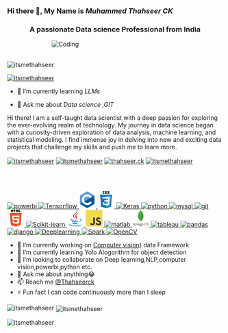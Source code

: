 ### Hi there 👋, My Name is *Muhammed Thahseer CK*

<h3 align="center">A passionate Data science Professional from India</h3>
<img align="right" alt="Coding" width="400" src="https://img.freepik.com/free-vector/big-isolated-employee-working-office-workplace-flat-illustration_1150-41780.jpg?w=1060&t=st=1690013380~exp=1690013980~hmac=756686c62611a7a888b66a45049b6611e8779c4658349bb05117d709ea0a78bf">
<br>
<br>
<p align="left"> <img src="https://komarev.com/ghpvc/?username=itsmethahseer&label=Profile%20views&color=0e75b6&style=flat" alt="itsmethahseer" /> </p>

<p align="left"> <a href="https://twitter.com/itsmethahseer" target="blank"><img src="https://img.shields.io/twitter/follow/itsmethahseer?logo=twitter&style=for-the-badge" alt="itsmethahseer" /></a> </p>

- 🌱 I’m currently learning *LLMs*

- 💬 Ask me about *Data science ,GIT*


Hi there! I am a self-taught data scientist with a deep passion for exploring the ever-evolving realm of technology. My journey in data science began with a curiosity-driven exploration of data analysis, machine learning, and statistical modeling. I find immense joy in delving into new and exciting data projects that challenge my skills and push me to learn more.
<p align="left">
<a href="https://twitter.com/itsmethahseer" target="blank"><img align="center" src="https://raw.githubusercontent.com/rahuldkjain/github-profile-readme-generator/master/src/images/icons/Social/twitter.svg" alt="itsmethahseer" height="30" width="40" /></a>
<a href="https://linkedin.com/in/itsmethahseer" target="blank"><img align="center" src="https://raw.githubusercontent.com/rahuldkjain/github-profile-readme-generator/master/src/images/icons/Social/linked-in-alt.svg" alt="itsmethahseer" height="30" width="40" /></a>
<a href="https://instagram.com/thahseer.ck" target="blank"><img align="center" src="https://raw.githubusercontent.com/rahuldkjain/github-profile-readme-generator/master/src/images/icons/Social/instagram.svg" alt="thahseer.ck" height="30" width="40" /></a>
<a href="https://www.leetcode.com/itsmethahseer" target="blank"><img align="center" src="https://raw.githubusercontent.com/rahuldkjain/github-profile-readme-generator/master/src/images/icons/Social/leet-code.svg" alt="itsmethahseer" height="30" width="40" /></a>
    </p>
    <br>
    <br>
<p align="left"> <a href="https://powerbi.microsoft.com/en-us/" target="_blank" rel="noreferrer"> <img src="https://upload.wikimedia.org/wikipedia/commons/thumb/c/cf/New_Power_BI_Logo.svg/900px-New_Power_BI_Logo.svg.png?20210102182532" alt="powerbi" width="40" height="40"/> </a> <a href="https://www.tensorflow.org/" target="_blank" rel="noreferrer"> <img src="https://upload.wikimedia.org/wikipedia/commons/thumb/2/2d/Tensorflow_logo.svg/173px-Tensorflow_logo.svg.png?20170429160244" alt="Tensorflow" width="40" height="40"/> </a> <a href="https://www.cprogramming.com/" target="_blank" rel="noreferrer"> <img src="https://raw.githubusercontent.com/devicons/devicon/master/icons/c/c-original.svg" alt="c" width="40" height="40"/> </a> <a href="https://www.w3schools.com/css/" target="_blank" rel="noreferrer"> <img src="https://raw.githubusercontent.com/devicons/devicon/master/icons/css3/css3-original-wordmark.svg" alt="css3" width="40" height="40"/> </a> <a href="https://keras.io/" target="_blank" rel="noreferrer"> <img src="https://www.svgrepo.com/download/330780/keras.svg" alt="Keras" width="40" height="40"/> </a> <a href="https://www.python.org/" target="_blank" rel="noreferrer"> <img src="https://tinkercademy.com/wp-content/uploads/2018/04/python-icon.png" alt="python" width="40" height="40"/> </a> <a href="https://www.mysql.com/" target="_blank" rel="noreferrer"> <img src="https://img2.freepng.es/20180411/wre/kisspng-mysql-database-web-development-computer-software-dolphin-5ace280ea31a78.1388980015234601106681.jpg" alt="mysql" width="40" height="40"/> </a> <a href="https://git-scm.com/" target="_blank" rel="noreferrer"> <img src="https://www.vectorlogo.zone/logos/git-scm/git-scm-icon.svg" alt="git" width="40" height="40"/> </a> <a href="https://www.w3.org/html/" target="_blank" rel="noreferrer"> <img src="https://raw.githubusercontent.com/devicons/devicon/master/icons/html5/html5-original-wordmark.svg" alt="html5" width="40" height="40"/> </a> <a href="https://scikit-learn.org/stable/index.html" target="_blank" rel="noreferrer"> <img src="https://upload.wikimedia.org/wikipedia/commons/thumb/0/05/Scikit_learn_logo_small.svg/390px-Scikit_learn_logo_small.svg.png?20180808062052" alt="Scikit-learn" width="40" height="40"/> </a> <a href="https://www.java.com" target="_blank" rel="noreferrer"> <img src="https://raw.githubusercontent.com/devicons/devicon/master/icons/java/java-original.svg" alt="java" width="40" height="40"/> </a> <a href="https://developer.mozilla.org/en-US/docs/Web/JavaScript" target="_blank" rel="noreferrer"> <img src="https://raw.githubusercontent.com/devicons/devicon/master/icons/javascript/javascript-original.svg" alt="javascript" width="40" height="40"/> </a> <a href="https://www.mathworks.com/" target="_blank" rel="noreferrer"> <img src="https://upload.wikimedia.org/wikipedia/commons/2/21/Matlab_Logo.png" alt="matlab" width="40" height="40"/> </a> <a href="https://www.mongodb.com/" target="_blank" rel="noreferrer"> <img src="https://raw.githubusercontent.com/devicons/devicon/master/icons/mongodb/mongodb-original-wordmark.svg" alt="mongodb" width="40" height="40"/> </a> <a href="https://www.tableau.com/" target="_blank" rel="noreferrer"> <img src="https://img.icons8.com/?size=512&id=TH2qcEeVxMYI&format=png" alt="tableau" width="40" height="40"/> </a> <a href="https://pandas.pydata.org/" target="_blank" rel="noreferrer"> <img src="https://cdn-images-1.medium.com/max/1600/1*93CVLqnQESmvfOhzvYUgQw.png" alt="pandas" width="40" height="40"/> </a> <a href="https://www.djangoproject.com/" target="_blank" rel="noreferrer"> <img src="https://www.svgrepo.com/show/353657/django-icon.svg" alt="django" width="40" height="40"/> </a> <a href="https://www.deeplearning.ai/" target="_blank" rel="noreferrer"> <img src="https://i.pinimg.com/originals/34/a7/25/34a725bfe9edc2f0fd7ecbcabcda8e60.png" alt="Deeplearning" width="40" height="40"/> </a> <a href="https://spark.apache.org/docs/latest/api/python/index.html" target="_blank" rel="noreferrer"> <img src="https://upload.wikimedia.org/wikipedia/commons/thumb/f/f3/Apache_Spark_logo.svg/768px-Apache_Spark_logo.svg.png?20210416091439" alt="Spark" width="40" height="40"/> </a> <a href="https://opencv.org/" target="_blank" rel="noreferrer"> <img src="https://img.icons8.com/?size=512&id=apebs8fnmi4m&format=png" alt="OpenCV" width="40" height="40"/> </a> </p>




<!-- [Data science Enthusiast](https://live.staticflickr.com/65535/52946924761_e71af25781_o.png) -->
- 🔭 I’m currently working on [Computer vision]([https://opencv.org/get-started/)) data Framework
- 🌱 I’m currently learning Yolo Alogorithm for object detection
- 👯 I’m looking to collaborate on Deep learning,NLP,computer vision,powerbi,python etc.
- 💬 Ask me about anything😂
- 📫 Reach me [@Thahseerck](mailto:zacthahseer123@gmail.com)
- ⚡ Fun fact I can code continuously more than I sleep

<p><img align="left" src="https://github-readme-stats.vercel.app/api/top-langs?username=itsmethahseer&show_icons=true&locale=en&layout=compact" alt="itsmethahseer" /></p>

<p>&nbsp;<img align="center" src="https://github-readme-stats.vercel.app/api?username=itsmethahseer&show_icons=true&locale=en" alt="itsmethahseer" /></p>

<p><img align="center" src="https://github-readme-streak-stats.herokuapp.com/?user=itsmethahseer&" alt="itsmethahseer" /></p>

